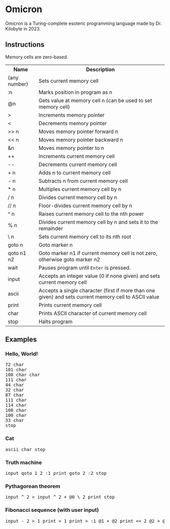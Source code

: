 # Omicron
Omicron is a Turing-complete esoteric programming language made by Dr. Kilobyte in 2023.
## Instructions
Memory cells are zero-based.

<table>
	<tr>
		<th>Name</th>
		<th>Description</th>
	</tr>
	<tr>
		<td>(any number)</td>
		<td>Sets current memory cell</td>
	</tr>
	<tr>
		<td>:n</td>
		<td>Marks position in program as n</td>
	</tr>
	<tr>
		<td>@n</td>
		<td>Gets value at memory cell n (can be used to set memory cell)</td>
	</tr>
	<tr>
		<td>&gt;</td>
		<td>Increments memory pointer</td>
	</tr>
	<tr>
		<td>&lt;</td>
		<td>Decrements memory pointer</td>
	</tr>
	<tr>
		<td>&gt;&gt; n</td>
		<td>Moves memory pointer forward n</td>
	</tr>
	<tr>
		<td>&lt;&lt; n</td>
		<td>Moves memory pointer backward n</td>
	</tr>
	<tr>
		<td>&amp;n</td>
		<td>Moves memory pointer to n</td>
	</tr>
	<tr>
		<td>++</td>
		<td>Increments current memory cell</td>
	</tr>
	<tr>
		<td>--</td>
		<td>Decrements current memory cell</td>
	</tr>
	<tr>
		<td>+ n</td>
		<td>Adds n to current memory cell</td>
	</tr>
	<tr>
		<td>- n</td>
		<td>Subtracts n from current memory cell</td>
	</tr>
	<tr>
		<td>* n</td>
		<td>Multiples current memory cell by n</td>
	</tr>
	<tr>
		<td>/ n</td>
		<td>Divides current memory cell by n</td>
	</tr>
	<tr>
		<td>// n</td>
		<td>Floor-divides current memory cell by n</td>
	</tr>
	<tr>
		<td>^ n</td>
		<td>Raises current memory cell to the nth power</td>
	</tr>
	<tr>
		<td>% n</td>
		<td>Divides current memory cell by n and sets it to the remainder</td>
	</tr>
	<tr>
		<td>\ n</td>
		<td>Sets current memory cell to its nth root</td>
	</tr>
	<tr>
		<td>goto n</td>
		<td>Goto marker n</td>
	</tr>
	<tr>
		<td>qoto n1 n2</td>
		<td>Goto marker n1 if current memory cell is not zero, otherwise goto marker n2</td>
	</tr>
	<tr>
		<td>wait</td>
		<td>Pauses program until <code>Enter</code> is pressed.</td>
	</tr>
	<tr>
		<td>input</td>
		<td>Accepts an integer value (0 if none given) and sets current memory cell</td>
	</tr>
	<tr>
		<td>ascii</td>
		<td>Accepts a single character (first if more than one given) and sets current memory cell to ASCII value</td>
	</tr>
	<tr>
		<td>print</td>
		<td>Prints current memory cell</td>
	</tr>
	<tr>
		<td>char</td>
		<td>Prints ASCII character of current memory cell</td>
	</tr>
	<tr>
		<td>stop</td>
		<td>Halts program</td>
	</tr>
</table>

## Examples
### Hello, World!
<pre>
72 char
101 char
108 char char
111 char
44 char
32 char
87 char
111 char
114 char
108 char
100 char
33 char
stop
</pre>
### Cat
<pre>
ascii char stop
</pre>
### Truth machine
<pre>
input qoto 1 2 :1 print goto 2 :2 stop
</pre>
### Pythagorean theorem
<pre>
input ^ 2 > input ^ 2 + @0 \ 2 print stop
</pre>
### Fibonacci sequence (with user input)
<pre>
input - 2 > 1 print > 1 print > :1 @1 + @2 print << 2 @2 > @3 > &0 -- qoto 2 3 :2 &3 goto 1 :3 wait stop
</pre>
